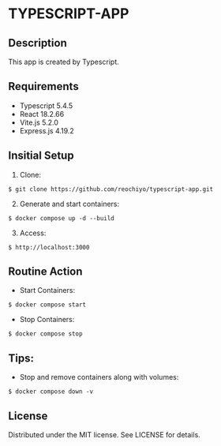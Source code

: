 # TYPESCRIPT-APP

## Description
This app is created by Typescript.

## Requirements
- Typescript 5.4.5
- React 18.2.66
- Vite.js 5.2.0
- Express.js 4.19.2

## Insitial Setup
1. Clone:
```
$ git clone https://github.com/reochiyo/typescript-app.git
```
2. Generate and start containers:
```
$ docker compose up -d --build
```
3. Access:
```
$ http://localhost:3000
```

## Routine Action
- Start Containers:
```
$ docker compose start
```
- Stop Containers:
```
$ docker compose stop
```

## Tips:
- Stop and remove containers along with volumes:
```
$ docker compose down -v
```

## License
Distributed under the MIT license. See LICENSE for details.
